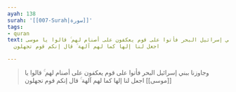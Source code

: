```yaml
---
ayah: 138
surah: '[[007-Surah|سورة]]'
tags:
- quran
text: وجاوزنا ببني إسرائيل البحر فأتوا على قوم يعكفون على أصنام لهم ۚ قالوا يا موسى
  اجعل لنا إلها كما لهم آلهة ۚ قال إنكم قوم تجهلون

---
```

> وجاوزنا ببني إسرائيل البحر فأتوا على قوم يعكفون على أصنام لهم ۚ قالوا يا [[موسى]] اجعل لنا إلها كما لهم آلهة ۚ قال إنكم قوم تجهلون
